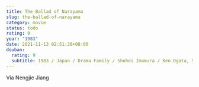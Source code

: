 ```yaml
---
title: The Ballad of Narayama
slug: the-ballad-of-narayama
category: movie
status: todo
rating: 0
year: "1983"
date: 2021-11-13 02:51:38+08:00
douban:
  rating: 9
  subtitle: 1983 / Japan / Drama Family / Shohei Imamura / Ken Ogata, Sumiko Sakamoto
---
```


Via Nengjie Jiang
